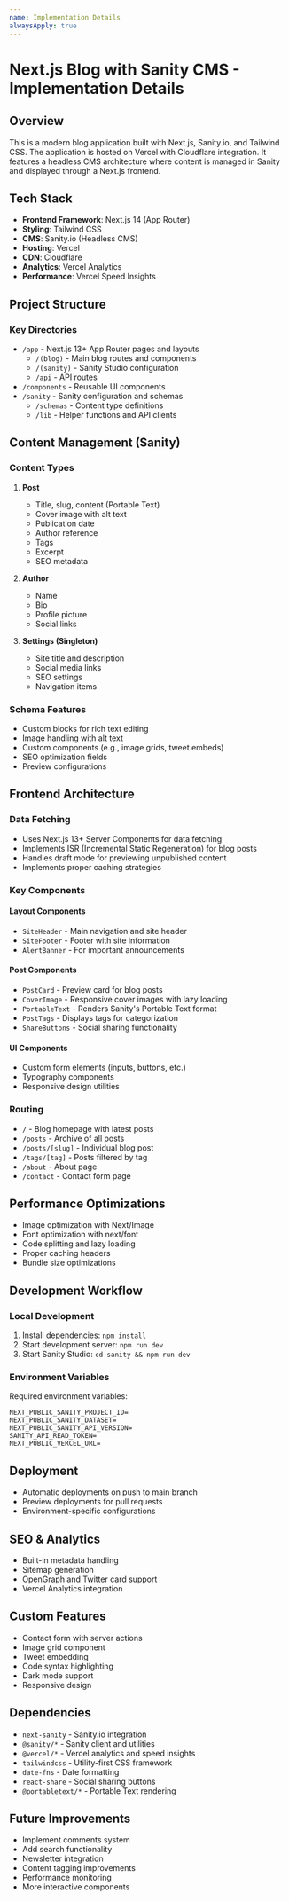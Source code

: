 ```yaml
---
name: Implementation Details
alwaysApply: true
---
```


# Next.js Blog with Sanity CMS - Implementation Details

## Overview
This is a modern blog application built with Next.js, Sanity.io, and Tailwind CSS. The application is hosted on Vercel with Cloudflare integration. It features a headless CMS architecture where content is managed in Sanity and displayed through a Next.js frontend.

## Tech Stack
- **Frontend Framework**: Next.js 14 (App Router)
- **Styling**: Tailwind CSS
- **CMS**: Sanity.io (Headless CMS)
- **Hosting**: Vercel
- **CDN**: Cloudflare
- **Analytics**: Vercel Analytics
- **Performance**: Vercel Speed Insights

## Project Structure

### Key Directories
- `/app` - Next.js 13+ App Router pages and layouts
  - `/(blog)` - Main blog routes and components
  - `/(sanity)` - Sanity Studio configuration
  - `/api` - API routes
- `/components` - Reusable UI components
- `/sanity` - Sanity configuration and schemas
  - `/schemas` - Content type definitions
  - `/lib` - Helper functions and API clients

## Content Management (Sanity)

### Content Types
1. **Post**
   - Title, slug, content (Portable Text)
   - Cover image with alt text
   - Publication date
   - Author reference
   - Tags
   - Excerpt
   - SEO metadata

2. **Author**
   - Name
   - Bio
   - Profile picture
   - Social links

3. **Settings (Singleton)**
   - Site title and description
   - Social media links
   - SEO settings
   - Navigation items

### Schema Features
- Custom blocks for rich text editing
- Image handling with alt text
- Custom components (e.g., image grids, tweet embeds)
- SEO optimization fields
- Preview configurations

## Frontend Architecture

### Data Fetching
- Uses Next.js 13+ Server Components for data fetching
- Implements ISR (Incremental Static Regeneration) for blog posts
- Handles draft mode for previewing unpublished content
- Implements proper caching strategies

### Key Components

#### Layout Components
- `SiteHeader` - Main navigation and site header
- `SiteFooter` - Footer with site information
- `AlertBanner` - For important announcements

#### Post Components
- `PostCard` - Preview card for blog posts
- `CoverImage` - Responsive cover images with lazy loading
- `PortableText` - Renders Sanity's Portable Text format
- `PostTags` - Displays tags for categorization
- `ShareButtons` - Social sharing functionality

#### UI Components
- Custom form elements (inputs, buttons, etc.)
- Typography components
- Responsive design utilities

### Routing
- `/` - Blog homepage with latest posts
- `/posts` - Archive of all posts
- `/posts/[slug]` - Individual blog post
- `/tags/[tag]` - Posts filtered by tag
- `/about` - About page
- `/contact` - Contact form page

## Performance Optimizations
- Image optimization with Next/Image
- Font optimization with next/font
- Code splitting and lazy loading
- Proper caching headers
- Bundle size optimizations

## Development Workflow

### Local Development
1. Install dependencies: `npm install`
2. Start development server: `npm run dev`
3. Start Sanity Studio: `cd sanity && npm run dev`

### Environment Variables
Required environment variables:
```
NEXT_PUBLIC_SANITY_PROJECT_ID=
NEXT_PUBLIC_SANITY_DATASET=
NEXT_PUBLIC_SANITY_API_VERSION=
SANITY_API_READ_TOKEN=
NEXT_PUBLIC_VERCEL_URL=
```

## Deployment
- Automatic deployments on push to main branch
- Preview deployments for pull requests
- Environment-specific configurations

## SEO & Analytics
- Built-in metadata handling
- Sitemap generation
- OpenGraph and Twitter card support
- Vercel Analytics integration

## Custom Features
- Contact form with server actions
- Image grid component
- Tweet embedding
- Code syntax highlighting
- Dark mode support
- Responsive design

## Dependencies
- `next-sanity` - Sanity.io integration
- `@sanity/*` - Sanity client and utilities
- `@vercel/*` - Vercel analytics and speed insights
- `tailwindcss` - Utility-first CSS framework
- `date-fns` - Date formatting
- `react-share` - Social sharing buttons
- `@portabletext/*` - Portable Text rendering

## Future Improvements
- Implement comments system
- Add search functionality
- Newsletter integration
- Content tagging improvements
- Performance monitoring
- More interactive components
